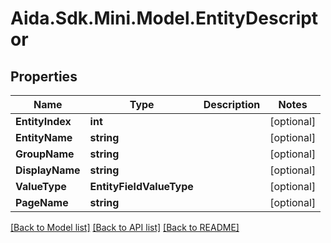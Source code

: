 # Aida.Sdk.Mini.Model.EntityDescriptor

## Properties

Name | Type | Description | Notes
------------ | ------------- | ------------- | -------------
**EntityIndex** | **int** |  | [optional] 
**EntityName** | **string** |  | [optional] 
**GroupName** | **string** |  | [optional] 
**DisplayName** | **string** |  | [optional] 
**ValueType** | **EntityFieldValueType** |  | [optional] 
**PageName** | **string** |  | [optional] 

[[Back to Model list]](../README.md#documentation-for-models) [[Back to API list]](../README.md#documentation-for-api-endpoints) [[Back to README]](../README.md)

